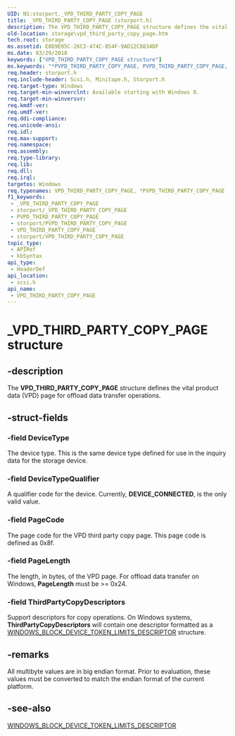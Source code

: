 ```yaml
---
UID: NS:storport._VPD_THIRD_PARTY_COPY_PAGE
title: _VPD_THIRD_PARTY_COPY_PAGE (storport.h)
description: The VPD_THIRD_PARTY_COPY_PAGE structure defines the vital product data (VPD) page for offload data transfer operations.
old-location: storage\vpd_third_party_copy_page.htm
tech.root: storage
ms.assetid: E8D9E05C-26C3-474C-854F-9AD12C8834DF
ms.date: 03/29/2018
keywords: ["VPD_THIRD_PARTY_COPY_PAGE structure"]
ms.keywords: "*PVPD_THIRD_PARTY_COPY_PAGE, PVPD_THIRD_PARTY_COPY_PAGE, PVPD_THIRD_PARTY_COPY_PAGE structure pointer [Storage Devices], VPD_THIRD_PARTY_COPY_PAGE, VPD_THIRD_PARTY_COPY_PAGE structure [Storage Devices], _VPD_THIRD_PARTY_COPY_PAGE, scsi/PVPD_THIRD_PARTY_COPY_PAGE, scsi/VPD_THIRD_PARTY_COPY_PAGE, storage.vpd_third_party_copy_page"
req.header: storport.h
req.include-header: Scsi.h, Minitape.h, Storport.h
req.target-type: Windows
req.target-min-winverclnt: Available starting with Windows 8.
req.target-min-winversvr: 
req.kmdf-ver: 
req.umdf-ver: 
req.ddi-compliance: 
req.unicode-ansi: 
req.idl: 
req.max-support: 
req.namespace: 
req.assembly: 
req.type-library: 
req.lib: 
req.dll: 
req.irql: 
targetos: Windows
req.typenames: VPD_THIRD_PARTY_COPY_PAGE, *PVPD_THIRD_PARTY_COPY_PAGE
f1_keywords:
 - _VPD_THIRD_PARTY_COPY_PAGE
 - storport/_VPD_THIRD_PARTY_COPY_PAGE
 - PVPD_THIRD_PARTY_COPY_PAGE
 - storport/PVPD_THIRD_PARTY_COPY_PAGE
 - VPD_THIRD_PARTY_COPY_PAGE
 - storport/VPD_THIRD_PARTY_COPY_PAGE
topic_type:
 - APIRef
 - kbSyntax
api_type:
 - HeaderDef
api_location:
 - scsi.h
api_name:
 - VPD_THIRD_PARTY_COPY_PAGE
---
```


# _VPD_THIRD_PARTY_COPY_PAGE structure


## -description

The <b>VPD_THIRD_PARTY_COPY_PAGE</b> structure defines the vital product data (VPD) page for offload data transfer operations.

## -struct-fields

### -field DeviceType

The device type. This is the same device type defined for use in the inquiry data for the storage device.

### -field DeviceTypeQualifier

A qualifier code for the device. Currently, <b>DEVICE_CONNECTED</b>, is the only valid value.

### -field PageCode

The page code for the VPD third party copy page. This page code is defined as 0x8f.

### -field PageLength

The length, in bytes, of the VPD page. For offload data transfer on Windows, <b>PageLength</b> must be >= 0x24.

### -field ThirdPartyCopyDescriptors

Support descriptors for copy operations. On Windows systems, <b>ThirdPartyCopyDescriptors</b>  will contain one descriptor formatted as a <a href="https://docs.microsoft.com/windows-hardware/drivers/ddi/scsi/ns-scsi-_windows_block_device_token_limits_descriptor">WINDOWS_BLOCK_DEVICE_TOKEN_LIMITS_DESCRIPTOR</a> structure.

## -remarks

All multibyte values are in big endian format. Prior to evaluation, these values must be converted to match the endian format of the current platform.

## -see-also

<a href="https://docs.microsoft.com/windows-hardware/drivers/ddi/scsi/ns-scsi-_windows_block_device_token_limits_descriptor">WINDOWS_BLOCK_DEVICE_TOKEN_LIMITS_DESCRIPTOR</a>

